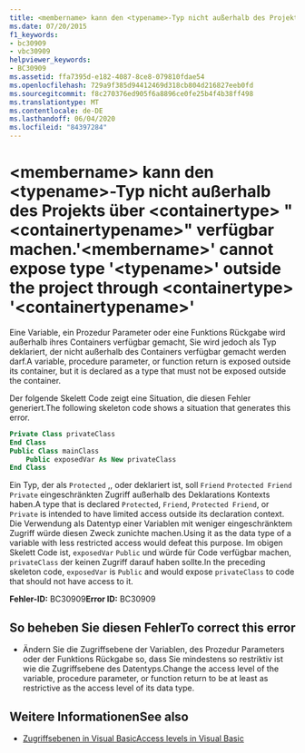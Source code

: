 ```yaml
---
title: <membername> kann den <typename>-Typ nicht außerhalb des Projekts über <containertype> "<containertypename>" verfügbar machen.
ms.date: 07/20/2015
f1_keywords:
- bc30909
- vbc30909
helpviewer_keywords:
- BC30909
ms.assetid: ffa7395d-e182-4087-8ce8-079810fdae54
ms.openlocfilehash: 729a9f385d94412469d318cb804d216827eeb0fd
ms.sourcegitcommit: f8c270376ed905f6a8896ce0fe25b4f4b38ff498
ms.translationtype: MT
ms.contentlocale: de-DE
ms.lasthandoff: 06/04/2020
ms.locfileid: "84397284"
---
```

# <a name="membername-cannot-expose-type-typename-outside-the-project-through-containertype-containertypename"></a><span data-ttu-id="df68d-102">\<membername> kann den \<typename>-Typ nicht außerhalb des Projekts über \<containertype> "\<containertypename>" verfügbar machen.</span><span class="sxs-lookup"><span data-stu-id="df68d-102">'\<membername>' cannot expose type '\<typename>' outside the project through \<containertype> '\<containertypename>'</span></span>
<span data-ttu-id="df68d-103">Eine Variable, ein Prozedur Parameter oder eine Funktions Rückgabe wird außerhalb ihres Containers verfügbar gemacht, Sie wird jedoch als Typ deklariert, der nicht außerhalb des Containers verfügbar gemacht werden darf.</span><span class="sxs-lookup"><span data-stu-id="df68d-103">A variable, procedure parameter, or function return is exposed outside its container, but it is declared as a type that must not be exposed outside the container.</span></span>  
  
 <span data-ttu-id="df68d-104">Der folgende Skelett Code zeigt eine Situation, die diesen Fehler generiert.</span><span class="sxs-lookup"><span data-stu-id="df68d-104">The following skeleton code shows a situation that generates this error.</span></span>  
  
```vb  
Private Class privateClass  
End Class  
Public Class mainClass  
    Public exposedVar As New privateClass  
End Class  
```  
  
 <span data-ttu-id="df68d-105">Ein Typ, der als `Protected` ,, oder deklariert ist, soll `Friend` `Protected Friend` `Private` eingeschränkten Zugriff außerhalb des Deklarations Kontexts haben.</span><span class="sxs-lookup"><span data-stu-id="df68d-105">A type that is declared `Protected`, `Friend`, `Protected Friend`, or `Private` is intended to have limited access outside its declaration context.</span></span> <span data-ttu-id="df68d-106">Die Verwendung als Datentyp einer Variablen mit weniger eingeschränktem Zugriff würde diesen Zweck zunichte machen.</span><span class="sxs-lookup"><span data-stu-id="df68d-106">Using it as the data type of a variable with less restricted access would defeat this purpose.</span></span> <span data-ttu-id="df68d-107">Im obigen Skelett Code ist, `exposedVar` `Public` und würde für Code verfügbar machen, `privateClass` der keinen Zugriff darauf haben sollte.</span><span class="sxs-lookup"><span data-stu-id="df68d-107">In the preceding skeleton code, `exposedVar` is `Public` and would expose `privateClass` to code that should not have access to it.</span></span>  
  
 <span data-ttu-id="df68d-108">**Fehler-ID:** BC30909</span><span class="sxs-lookup"><span data-stu-id="df68d-108">**Error ID:** BC30909</span></span>  
  
## <a name="to-correct-this-error"></a><span data-ttu-id="df68d-109">So beheben Sie diesen Fehler</span><span class="sxs-lookup"><span data-stu-id="df68d-109">To correct this error</span></span>  
  
- <span data-ttu-id="df68d-110">Ändern Sie die Zugriffsebene der Variablen, des Prozedur Parameters oder der Funktions Rückgabe so, dass Sie mindestens so restriktiv ist wie die Zugriffsebene des Datentyps.</span><span class="sxs-lookup"><span data-stu-id="df68d-110">Change the access level of the variable, procedure parameter, or function return to be at least as restrictive as the access level of its data type.</span></span>  
  
## <a name="see-also"></a><span data-ttu-id="df68d-111">Weitere Informationen</span><span class="sxs-lookup"><span data-stu-id="df68d-111">See also</span></span>

- [<span data-ttu-id="df68d-112">Zugriffsebenen in Visual Basic</span><span class="sxs-lookup"><span data-stu-id="df68d-112">Access levels in Visual Basic</span></span>](../../programming-guide/language-features/declared-elements/access-levels.md)
